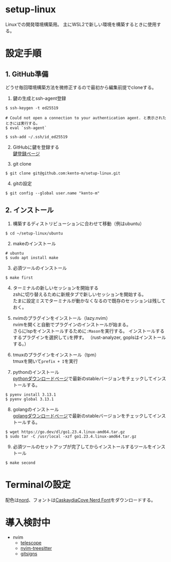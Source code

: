 # setup-linux
Linuxでの開発環境構築用。
主にWSL2で新しい環境を構築するときに使用する。

# 設定手順
## 1. GitHub準備

どうせ毎回環境構築方法を微修正するので最初から編集前提でcloneする。

1. 鍵の生成とssh-agent登録
```
$ ssh-keygen -t ed25519

# Could not open a connection to your authentication agent. と表示されたときには実行する。
$ eval `ssh-agent`

$ ssh-add ~/.ssh/id_ed25519
```

2. GitHubに鍵を登録する  
[鍵登録ページ](https://github.com/settings/keys)

3. git clone
```
$ git clone git@github.com:kento-m/setup-linux.git
```

4. gitの設定
```
$ git config --global user.name "kento-m"
```

## 2. インストール

1. 構築するディストリビューションに合わせて移動（例はubuntu）
```
$ cd ~/setup-linux/ubuntu
```

2. makeのインストール
```
# ubuntu
$ sudo apt install make
```

3. 必須ツールのインストール
```
$ make first
```

4. ターミナルの新しいセッションを開始する  
zshに切り替えるために新規タブで新しいセッションを開始する。  
たまに設定ミスでターミナルが動かなくなるので既存のセッションは残しておく。

5. nvimのプラグインをインストール（lazy.nvim）  
nvimを開くと自動でプラグインのインストールが始まる。  
さらにlspをインストールするために`:Mason`を実行する。
インストールするするプラグインを選択して`i`を押す。
（rust-analyzer, goplsはインストールする。）

6. tmuxのプラグインをインストール（tpm）  
tmuxを開いて`prefix + I`を実行

7. pythonのインストール  
[pythonダウンロードページ](https://www.python.org/downloads/)で最新のstableバージョンをチェックしてインストールする。
```
$ pyenv install 3.13.1
$ pyenv global 3.13.1
```

8. golangのインストール  
[golangダウンロードページ](https://go.dev/doc/install)で最新のstableバージョンをチェックしてインストールする。

```
$ wget https://go.dev/dl/go1.23.4.linux-amd64.tar.gz
$ sudo tar -C /usr/local -xzf go1.23.4.linux-amd64.tar.gz
```

9. 必須ツールのセットアップが完了してからインストールするツールをインストール
```
$ make second
```

# Terminalの設定


配色は[nord](https://www.nordtheme.com/ports)、フォントは[CaskaydiaCove Nerd Font](https://github.com/ryanoasis/nerd-fonts/releases/download/v3.3.0/CascadiaCode.zip)をダウンロードする。

# 導入検討中

- nvim
    - [telescope](https://github.com/nvim-telescope/telescope.nvim)
    - [nvim-treesitter](https://github.com/nvim-treesitter/nvim-treesitter)
    - [gitsigns](https://github.com/lewis6991/gitsigns.nvim)
